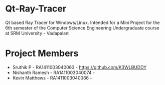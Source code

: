 # Qt-Ray-Tracer
Qt based Ray Tracer for Windows/Linux. Intended for a Mini Project for the 6th semester of the Computer Science Engineering Undergraduate course at SRM University - Vadapalani

# Project Members
  * Sruthik P       - RA1411003040063 - https://github.com/K3WLBUDDY
  * Nishanth Ramesh - RA1411003040074 - 
  * Kevin Matthews  - RA1411003040066 - 
  

